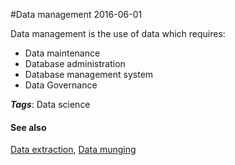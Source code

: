 
#Data management
2016-06-01

Data management is the use of data which requires:
* Data maintenance
* Database administration
* Database management system
* Data Governance

***Tags***: Data science

#### See also
[Data extraction](/data_extraction), [Data munging](/data_munging)

